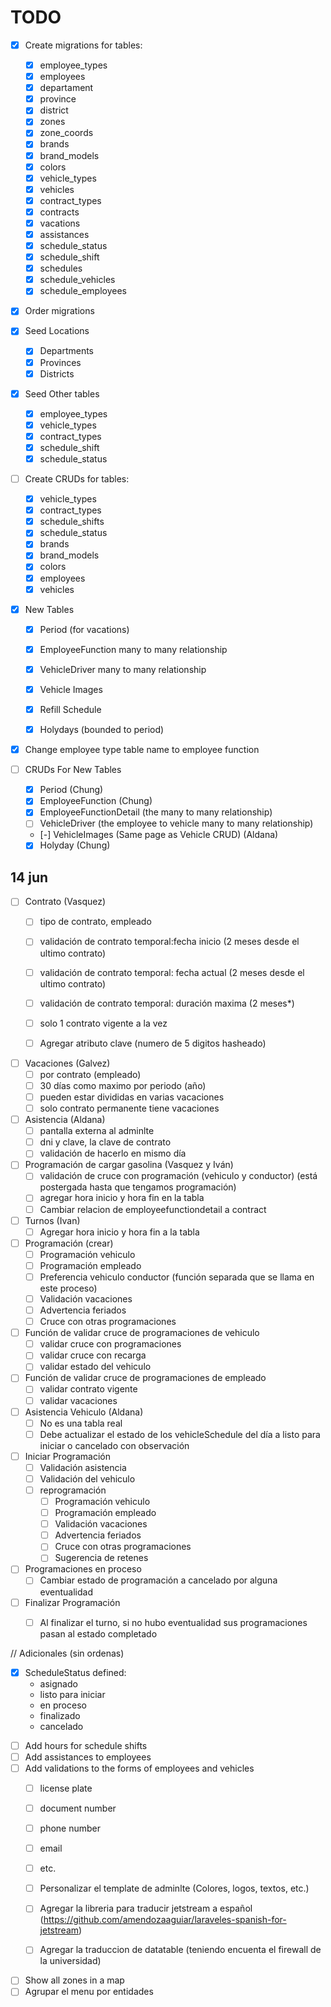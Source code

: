 # TODO

- [x] Create migrations for tables:
  - [x] employee_types
  - [x] employees
  - [x] departament
  - [x] province
  - [x] district
  - [x] zones
  - [x] zone_coords
  - [x] brands
  - [x] brand_models
  - [x] colors
  - [x] vehicle_types
  - [x] vehicles
  - [x] contract_types
  - [x] contracts
  - [x] vacations
  - [x] assistances
  - [x] schedule_status
  - [x] schedule_shift
  - [x] schedules
  - [x] schedule_vehicles
  - [x] schedule_employees

- [x] Order migrations

- [x] Seed Locations
  - [x] Departments
  - [x] Provinces
  - [x] Districts

- [x] Seed Other tables
  - [x] employee_types
  - [x] vehicle_types
  - [x] contract_types
  - [x] schedule_shift
  - [x] schedule_status

- [ ] Create CRUDs for tables:
  - [x] vehicle_types
  - [x] contract_types
  - [x] schedule_shifts
  - [x] schedule_status
  - [x] brands
  - [x] brand_models
  - [x] colors
  - [x] employees
  - [x] vehicles

- [x] New Tables
  - [x] Period (for vacations)

  - [x] EmployeeFunction many to many relationship
  - [x] VehicleDriver many to many relationship
  - [x] Vehicle Images
  - [x] Refill Schedule
  - [x] Holydays (bounded to period)

- [x] Change employee type table name to employee function

- [ ] CRUDs For New Tables
  - [x] Period (Chung)
  - [x] EmployeeFunction (Chung)
  - [x] EmployeeFunctionDetail (the many to many relationship)
  - [ ] VehicleDriver (the employee to vehicle many to many relationship)
  - [-] VehicleImages (Same page as Vehicle CRUD) (Aldana)
  - [x] Holyday (Chung)

## 14 jun

- [ ] Contrato (Vasquez)
  - [ ] tipo de contrato, empleado
  - [ ] validación de contrato temporal:fecha inicio (2 meses desde el ultimo contrato)
  - [ ] validación de contrato temporal: fecha actual (2 meses desde el ultimo contrato)
  - [ ] validación de contrato temporal: duración maxima (2 meses*)

  - [ ] solo 1 contrato vigente a la vez
  - [ ] Agregar atributo clave (numero de 5 digitos hasheado)

- [ ] Vacaciones (Galvez)
  - [ ] por contrato (empleado)
  - [ ] 30 días como maximo por periodo (año)
  - [ ] pueden estar divididas en varias vacaciones
  - [ ] solo contrato permanente tiene vacaciones

- [ ] Asistencia (Aldana)
  - [ ] pantalla externa al adminlte
  - [ ] dni y clave, la clave de contrato
  - [ ] validación de hacerlo en mismo día

- [ ] Programación de cargar gasolina (Vasquez y Iván)
  - [ ] validación de cruce con programación (vehiculo y conductor) (está postergada hasta que tengamos programación)
  - [ ] agregar hora inicio y hora fin en la tabla
  - [ ] Cambiar relacion de employeefunctiondetail a contract

- [ ] Turnos (Ivan)
  - [ ] Agregar hora inicio y hora fin a la tabla

- [ ] Programación (crear)
  - [ ] Programación vehiculo
  - [ ] Programación empleado
  - [ ] Preferencia vehiculo conductor (función separada que se llama en este proceso)
  - [ ] Validación vacaciones
  - [ ] Advertencia feriados
  - [ ] Cruce con otras programaciones

- [ ] Función de validar cruce de programaciones de vehiculo
  - [ ] validar cruce con programaciones
  - [ ] validar cruce con recarga
  - [ ] validar estado del vehiculo

- [ ] Función de validar cruce de programaciones de empleado
  - [ ] validar contrato vigente
  - [ ] validar vacaciones
  
- [ ] Asistencia Vehiculo (Aldana)
  - [ ] No es una tabla real
  - [ ] Debe actualizar el estado de los vehicleSchedule del día a listo para iniciar o cancelado con observación
  
- [ ] Iniciar Programación
  - [ ] Validación asistencia
  - [ ] Validación del vehiculo
  - [ ] reprogramación
    - [ ] Programación vehiculo
    - [ ] Programación empleado
    - [ ] Validación vacaciones
    - [ ] Advertencia feriados
    - [ ] Cruce con otras programaciones
    - [ ] Sugerencia de retenes

- [ ] Programaciones en proceso
  - [ ] Cambiar estado de programación a cancelado por alguna eventualidad

- [ ] Finalizar Programación
  - [ ] Al finalizar el turno, si no hubo eventualidad sus programaciones pasan al estado completado



// Adicionales (sin ordenas)
- [x] ScheduleStatus defined:
  - asignado
  - listo para iniciar
  - en proceso
  - finalizado
  - cancelado


<!-- Coorecciones del la del viernes 6 de junio -->
- [ ] Add hours for schedule shifts
- [ ] Add assistances to employees
- [ ] Add validations to the forms of employees and vehicles
  - [ ] license plate
  - [ ] document number
  - [ ] phone number
  - [ ] email
  - [ ] etc.


  - [ ] Personalizar el template de adminlte (Colores, logos, textos, etc.)
  - [ ] Agregar la libreria para traducir jetstream a español (https://github.com/amendozaaguiar/laraveles-spanish-for-jetstream)
  - [ ] Agregar la traduccion de datatable (teniendo encuenta el firewall de la universidad)


<!-- Coorecciones del Viernes 13 de junio -->
- [ ] Show all zones in a map
- [ ] Agrupar el menu por entidades
